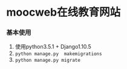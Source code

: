 # moocweb在线教育网站

### 基本使用
1. 使用python3.5.1 + Django1.10.5
2. `python manage.py  makemigrations`
3. `python manage.py migrate`
